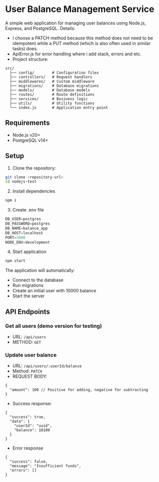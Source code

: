 # User Balance Management Service

A simple web application for managing user balances using Node.js, Express, and PostgreSQL.
Details:
- I choose a PATCH method because this method does not need to be idempotent while a PUT method (which is also often used in similar tasks) does.
- ApiError.js for error handling where i add stack, errors and etc.
- Project structure:
```
src/
  ├── config/        # Configuration files
  ├── controllers/   # Request handlers
  ├── middlewares/   # Custom middleware
  ├── migrations/    # Database migrations
  ├── models/        # Database models
  ├── routes/        # Route definitions
  ├── services/      # Business logic
  ├── utils/         # Utility functions
  └── index.js       # Application entry point
```

## Requirements

- Node.js v20+
- PostgreSQL v14+

## Setup

1. Clone the repository:
```bash
git clone <repository-url>
cd nodejs-test
```

2. Install dependencies
```bash
npm i
```

3. Create .env file
```js
DB_USER=postgres
DB_PASSWORD=postgres
DB_NAME=balance_app
DB_HOST=localhost
PORT=3000
NODE_ENV=development
```

4. Start application
```bash
npm start
```

The application will automatically:

- Connect to the database
- Run migrations
- Create an initial user with 10000 balance
- Start the server


## API Endpoints
### Get all users (demo version for testing)
- URL: ```/api/users```
- METHOD: ```GET```

### Update user balance
- URL: ```/api/users/:userId/balance```
- Method: ```PATCH```
- REQUEST BODY:
```
{
  "amount": 100 // Positive for adding, negative for subtracting
}
```
- Success response:
```
{
  "success": true,
  "data": {
    "userId": "uuid",
    "balance": 10100
  }
}
```
- Error response
```
{
  "success": false,
  "message": "Insufficient funds",
  "errors": []
}
```